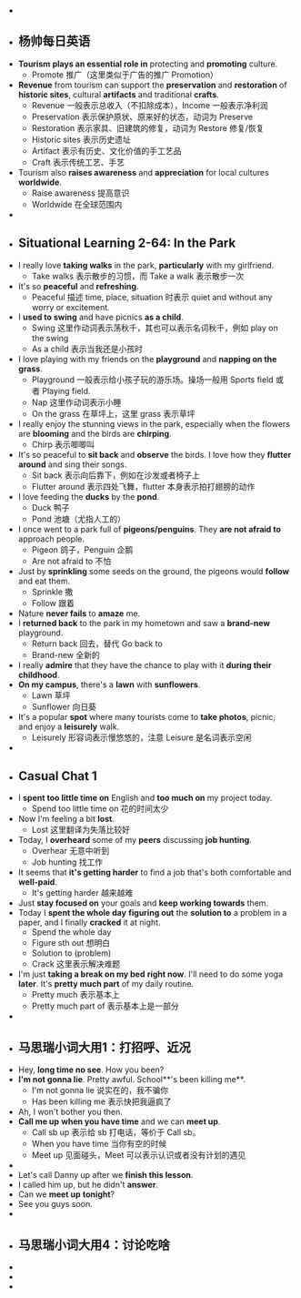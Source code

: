 -
- ## 杨帅每日英语
- **Tourism** **plays an essential role in** protecting and **promoting** culture.
	- Promote 推广（这里类似于广告的推广 Promotion）
- **Revenue** from tourism can support the **preservation** and **restoration** of **historic sites**, cultural **artifacts** and traditional **crafts**.
	- Revenue 一般表示总收入（不扣除成本），Income 一般表示净利润
	- Preservation 表示保护原状、原来好的状态，动词为 Preserve
	- Restoration 表示家具、旧建筑的修复，动词为 Restore 修复/恢复
	- Historic sites 表示历史遗址
	- Artifact 表示有历史、文化价值的手工艺品
	- Craft 表示传统工艺、手艺
- Tourism also **raises awareness** and **appreciation** for local cultures **worldwide**.
	- Raise awareness 提高意识
	- Worldwide 在全球范围内
-
- ## Situational Learning 2-64: In the Park
- I really love **taking walks** in the park, **particularly** with my girlfriend.
	- Take walks 表示散步的习惯，而 Take a walk 表示散步一次
- It's so **peaceful** and **refreshing**.
	- Peaceful 描述 time, place, situation 时表示 quiet and without any worry or excitement.
- I **used to swing** and have picnics **as a child**.
	- Swing 这里作动词表示荡秋千，其也可以表示名词秋千，例如 play on the swing
	- As a child 表示当我还是小孩时
- I love playing with my friends on the **playground** and **napping on the grass**.
	- Playground 一般表示给小孩子玩的游乐场。操场一般用 Sports field 或者 Playing field.
	- Nap 这里作动词表示小睡
	- On the grass 在草坪上，这里 grass 表示草坪
- I really enjoy the stunning views in the park, especially when the flowers are **blooming** and the birds are **chirping**.
	- Chirp 表示唧唧叫
- It's so peaceful to **sit back** and **observe** the birds. I love how they **flutter around** and sing their songs.
	- Sit back 表示向后靠下，例如在沙发或者椅子上
	- Flutter around 表示四处飞舞，flutter 本身表示拍打翅膀的动作
- I love feeding the **ducks** by the **pond**.
	- Duck 鸭子
	- Pond 池塘（尤指人工的）
- I once went to a park full of **pigeons/penguins**. They **are not afraid to** approach people.
	- Pigeon 鸽子，Penguin 企鹅
	- Are not afraid to 不怕
- Just by **sprinkling** some seeds on the ground, the pigeons would **follow** and eat them.
	- Sprinkle 撒
	- Follow 跟着
- Nature **never fails** to **amaze** me.
- I **returned back** to the park in my hometown and saw a **brand-new** playground.
	- Return back 回去，替代 Go back to
	- Brand-new 全新的
- I really **admire** that they have the chance to play with it **during their childhood**.
- **On my campus**, there's a **lawn** with **sunflowers**.
	- Lawn 草坪
	- Sunflower 向日葵
- It's a popular **spot** where many tourists come to **take photos**, picnic, and enjoy a **leisurely** walk.
	- Leisurely 形容词表示慢悠悠的，注意 Leisure 是名词表示空闲
-
- ## Casual Chat 1
- I **spent too little time on** English and **too much on** my project today.
	- Spend too little time on 花的时间太少
- Now I'm feeling a bit **lost**.
	- Lost 这里翻译为失落比较好
- Today, I **overheard** some of my **peers** discussing **job hunting**.
	- Overhear 无意中听到
	- Job hunting 找工作
- It seems that **it's getting harder** to find a job that's both comfortable and **well-paid**.
	- It's getting harder 越来越难
- Just **stay focused on** your goals and **keep working towards** them.
- Today I **spent the whole day** **figuring out** the **solution to** a problem in a paper, and I finally **cracked** it at night.
	- Spend the whole day
	- Figure sth out 想明白
	- Solution to (problem)
	- Crack 这里表示解决难题
- I'm just **taking a break on my bed** **right now**. I'll need to do some yoga **later**. It's **pretty much part** of my daily routine.
	- Pretty much 表示基本上
	- Pretty much part of 表示基本上是一部分
-
- ## 马思瑞小词大用1：打招呼、近况
- Hey, **long time no see**. How you been?
- **I'm not gonna lie**. Pretty awful. School**'s been killing me**.
	- I'm not gonna lie 说实在的，我不骗你
	- Has been killing me 表示快把我逼疯了
- Ah, I won't bother you then.
- **Call me up** **when you have time** and we can **meet up**.
	- Call sb up 表示给 sb 打电话，等价于 Call sb。
	- When you have time 当你有空的时候
	- Meet up 见面碰头，Meet 可以表示认识或者没有计划的遇见
-
- Let's call Danny up after we **finish this lesson**.
- I called him up, but he didn't **answer**.
- Can we **meet up** **tonight**?
- See you guys soon.
-
- ## 马思瑞小词大用4：讨论吃啥
-
-
-